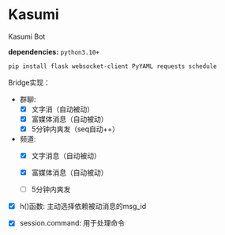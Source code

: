 # Kasumi
Kasumi Bot

**dependencies:**
`python3.10+`
```bash
pip install flask websocket-client PyYAML requests schedule
```

Bridge实现：

- 群聊: 
  - [x] 文字消（自动被动）
  - [x] 富媒体消息（自动被动）
  - [x] 5分钟内爽发（seq自动++）

- 频道: 
  - [x] 文字消息（自动被动）
  - [x] 富媒体消息（自动被动）
  - [ ] 5分钟内爽发


- [x] h()函数: 主动选择依赖被动消息的msg_id


- [x] session.command: 用于处理命令


